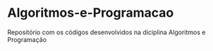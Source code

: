 # Algoritmos-e-Programacao
Repositório com os códigos desenvolvidos na diciplina Algoritmos e Programação
